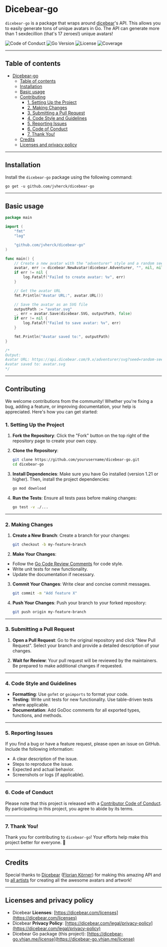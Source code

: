 # Dicebear-go
`dicebear-go` is a package that wraps around [dicebear](https://dicebear.com)'s API. 
This allows you to easily generate tons of unique avatars in Go. 
The API can generate more than 1 sexdecillion (that's 17 zeroes!) unique avatars!

![Code of Conduct](https://img.shields.io/badge/code%20of%20conduct-contributor%20covenant-green.svg)
![Go Version](https://img.shields.io/github/go-mod/go-version/yourusername/dicebear)
![License](https://img.shields.io/github/license/yourusername/dicebear)
![Coverage](https://img.shields.io/codecov/c/github/yourusername/dicebear)

---

## Table of contents
<!-- TOC -->
* [Dicebear-go](#dicebear-go)
  * [Table of contents](#table-of-contents)
  * [Installation](#installation)
  * [Basic usage](#basic-usage)
  * [Contributing](#contributing)
    * [1. Setting Up the Project](#1-setting-up-the-project)
    * [2. Making Changes](#2-making-changes)
    * [3. Submitting a Pull Request](#3-submitting-a-pull-request)
    * [4. Code Style and Guidelines](#4-code-style-and-guidelines)
    * [5. Reporting Issues](#5-reporting-issues)
    * [6. Code of Conduct](#6-code-of-conduct)
    * [7. Thank You!](#7-thank-you)
  * [Credits](#credits)
  * [Licenses and privacy policy](#licenses-and-privacy-policy)
<!-- TOC -->

---

## Installation
Install the `dicebear-go` package using the following command:
```shell
go get -u github.com/jvherck/dicebear-go
```

---

## Basic usage

```go
package main

import (
	"fmt"
	"log"

	"github.com/jvherck/dicebear-go"
)

func main() {
	// Create a new avatar with the "adventurer" style and a random seed
	avatar, err := dicebear.NewAvatar(dicebear.Adventurer, "", nil, nil)
	if err != nil {
		log.Fatalf("Failed to create avatar: %v", err)
	}

	// Get the avatar URL
	fmt.Println("Avatar URL:", avatar.URL())

	// Save the avatar as an SVG file
	outputPath := "avatar.svg"
	_, err = avatar.Save(dicebear.SVG, outputPath, false)
	if err != nil {
		log.Fatalf("Failed to save avatar: %v", err)
	}

	fmt.Println("Avatar saved to:", outputPath)
}

/*
Output:
Avatar URL: https://api.dicebear.com/9.x/adventurer/svg?seed=random-seed
Avatar saved to: avatar.svg
*/
```

---

## Contributing

We welcome contributions from the community! Whether you're fixing a bug, adding a feature, or improving documentation, your help is appreciated. Here's how you can get started:

### 1. Setting Up the Project

1. **Fork the Repository**: Click the "Fork" button on the top right of the repository page to create your own copy.

2. **Clone the Repository**:
   ```bash
   git clone https://github.com/yourusername/dicebear-go.git
   cd dicebear-go
   ```

3. **Install Dependencies**:
   Make sure you have Go installed (version 1.21 or higher). Then, install the project dependencies:
   ```bash
   go mod download
   ```

4. **Run the Tests**:
   Ensure all tests pass before making changes:
   ```bash
   go test -v ./...
   ```

---

### 2. Making Changes

1. **Create a New Branch**:
   Create a branch for your changes:
   ```bash
   git checkout -b my-feature-branch
   ```

2. **Make Your Changes**:
  - Follow the [Go Code Review Comments](https://github.com/golang/go/wiki/CodeReviewComments) for code style.
  - Write unit tests for new functionality.
  - Update the documentation if necessary.

3. **Commit Your Changes**:
   Write clear and concise commit messages.
   ```bash
   git commit -m "Add feature X"
   ```

4. **Push Your Changes**:
   Push your branch to your forked repository:
   ```bash
   git push origin my-feature-branch
   ```

---

### 3. Submitting a Pull Request

1. **Open a Pull Request**:
   Go to the original repository and click "New Pull Request". Select your branch and provide a detailed description of your changes.

2. **Wait for Review**:
   Your pull request will be reviewed by the maintainers. Be prepared to make additional changes if requested.

---

### 4. Code Style and Guidelines

- **Formatting**: Use `gofmt` or `goimports` to format your code.
- **Testing**: Write unit tests for new functionality. Use table-driven tests where applicable.
- **Documentation**: Add GoDoc comments for all exported types, functions, and methods.

---

### 5. Reporting Issues

If you find a bug or have a feature request, please open an issue on GitHub. Include the following information:
- A clear description of the issue.
- Steps to reproduce the issue.
- Expected and actual behavior.
- Screenshots or logs (if applicable).

---

### 6. Code of Conduct

Please note that this project is released with a [Contributor Code of Conduct](CODE_OF_CONDUCT.md). By participating in this project, you agree to abide by its terms.

---

### 7. Thank You!

Thank you for contributing to `dicebear-go`! Your efforts help make this project better for everyone. 🎉

--- 

## Credits
Special thanks to [Dicebear](https://dicebear.com) ([Florian Körner](https://github.com/FlorianKoerner)) 
for making this amazing API and to [all artists](https://dicebear.com/licenses) 
for creating all the awesome avatars and artwork!

---

## Licenses and privacy policy
* Dicebear **Licenses**: [https://dicebear.com/licenses](https://dicebear.com/licenses)
* Dicebear **Privacy Policy**: [https://dicebear.com/legal/privacy-policy](https://dicebear.com/legal/privacy-policy)
* Dicebear Go package (this project): [https://dicebear-go.vhjan.me/license](https://dicebear-go.vhjan.me/license)